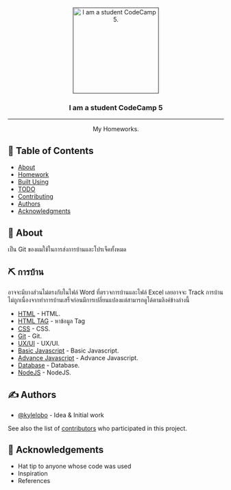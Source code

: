 <p align="center">
  <a href="" rel="noopener">
 <img width=200px height=200px src="https://getcode.dev/wp-content/uploads/2019/10/9-600x600.png" alt="I am a student CodeCamp 5."></a>
</p>

<h3 align="center">I am a student CodeCamp 5</h3>

---

<p align="center"> My Homeworks.
    <br> 
</p>

## 📝 Table of Contents

- [About](#about)
- [Homework](#homework)
- [Built Using](#built_using)
- [TODO](../TODO.md)
- [Contributing](../CONTRIBUTING.md)
- [Authors](#authors)
- [Acknowledgments](#acknowledgement)

## 🧐 About <a name = "about"></a>

เป็น Git ของผมใช้ในการส่งการบ้านและโปรเจ็คทั้งหมด


## ⛏️ การบ้าน <a name = "homework"></a>

อาจจะมีบางส่วนไม่ตรงกับในไฟล์ Word ที่ตรวจการบ้านและไฟล์ Excel เลยอาจจะ Track การบ้านไม่ถูกเนื่องจากทำการบ้านเสร็จก่อนมีการเปลี่ยนแปลงแต่สามารถดูได้ตามลิงค์ข้างล่างนี้

- [HTML](https://github.com/Supachai-Sukd/Homework_codecamp_5/tree/master/htmCsslLab) - HTML.
- [HTML TAG](https://github.com/Supachai-Sukd/Homework_codecamp_5/tree/master/%E0%B8%81%E0%B8%B2%E0%B8%A3%E0%B8%AB%E0%B8%B2%E0%B8%82%E0%B9%89%E0%B8%AD%E0%B8%A1%E0%B8%B9%E0%B8%A5Tag) - หาข้อมูล Tag
- [CSS](https://github.com/Supachai-Sukd/Homework_codecamp_5/blob/master/CodeCamp5/ReviewAndresponsive.html) - CSS.
- [Git](https://github.com/Supachai-Sukd/Homework_codecamp_5/tree/master/CodeCamp5/Git) - Git.
- [UX/UI](https://github.com/Supachai-Sukd/Homework_codecamp_5/tree/master/CodeCamp5/UX%20UI%20Design) - UX/UI.
- [Basic Javascript](https://github.com/Supachai-Sukd/Homework_codecamp_5/tree/master/CodeCamp5/Basic%20Javascript) - Basic Javascript.
- [Advance Javascript](https://github.com/Supachai-Sukd/Homework_codecamp_5/tree/master/CodeCamp5/Advance%20Javascript) - Advance Javascript.
- [Database](https://github.com/Supachai-Sukd/Homework_codecamp_5/tree/master/CodeCamp5/Database) - Database.
- [NodeJS](https://github.com/Supachai-Sukd/Homework_codecamp_5/tree/master/CodeCamp5/NodeJS) - NodeJS.


## ✍️ Authors <a name = "authors"></a>

- [@kylelobo](https://github.com/kylelobo) - Idea & Initial work

See also the list of [contributors](https://github.com/kylelobo/The-Documentation-Compendium/contributors) who participated in this project.

## 🎉 Acknowledgements <a name = "acknowledgement"></a>

- Hat tip to anyone whose code was used
- Inspiration
- References
